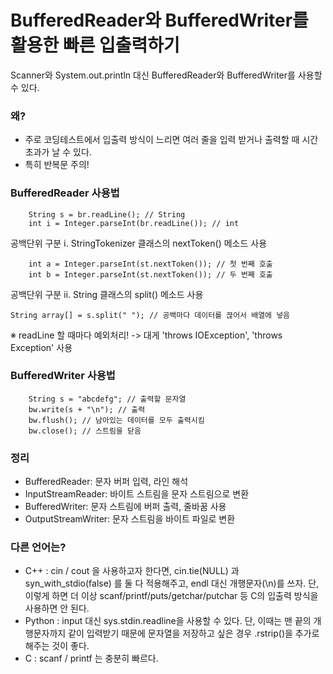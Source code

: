 # BufferedReader와 BufferedWriter를 활용한 빠른 입출력하기

Scanner와 System.out.println 대신 BufferedReader와 BufferedWriter를 사용할 수 있다.

### 왜?

- 주로 코딩테스트에서 입출력 방식이 느리면 여러 줄을 입력 받거나 출력할 때 시간초과가 날 수 있다.
- 특히 반복문 주의!

### BufferedReader 사용법

```BufferedReader br = new BufferedReader(new InputStreamReader(System.in)); // 선언
    String s = br.readLine(); // String
    int i = Integer.parseInt(br.readLine()); // int
```

공백단위 구분 ⅰ. StringTokenizer 클래스의 nextToken() 메소드 사용

```StringTokenizer st = new StringTokenizer(s, " ");
    int a = Integer.parseInt(st.nextToken()); // 첫 번째 호출
    int b = Integer.parseInt(st.nextToken()); // 두 번째 호출
```

공백단위 구분 ⅱ. String 클래스의 split() 메소드 사용

`String array[] = s.split(" "); // 공백마다 데이터를 끊어서 배열에 넣음`

※ readLine 할 때마다 예외처리! -> 대게 'throws IOException', 'throws Exception' 사용

### BufferedWriter 사용법

```BufferedWriter bw = new BufferedWriter(new OutputStreamWriter(System.out)); // 선언
    String s = "abcdefg"; // 출력할 문자열
    bw.write(s + "\n"); // 출력
    bw.flush(); // 남아있는 데이터를 모두 출력시킴
    bw.close(); // 스트림을 닫음
```

### 정리

- BufferedReader: 문자 버퍼 입력, 라인 해석
- InputStreamReader: 바이트 스트림을 문자 스트림으로 변환
- BufferedWriter: 문자 스트림에 버퍼 출력, 줄바꿈 사용
- OutputStreamWriter: 문자 스트림을 바이트 파일로 변환

### 다른 언어는?

- C++ : cin / cout 을 사용하고자 한다면, cin.tie(NULL) 과 syn_with_stdio(false) 를 둘 다 적용해주고, endl 대신 개행문자(\n)를 쓰자. 단, 이렇게 하면 더 이상 scanf/printf/puts/getchar/putchar 등 C의 입출력 방식을 사용하면 안 된다.
- Python : input 대신 sys.stdin.readline을 사용할 수 있다. 단, 이때는 맨 끝의 개행문자까지 같이 입력받기 때문에 문자열을 저장하고 싶은 경우 .rstrip()을 추가로 해주는 것이 좋다.
- C : scanf / printf 는 충분히 빠르다.
